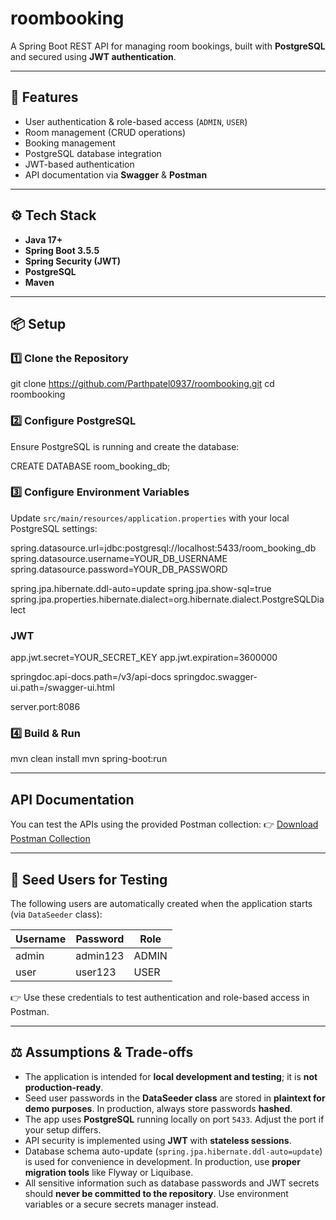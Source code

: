 # roombooking

A Spring Boot REST API for managing room bookings, built with **PostgreSQL** and secured using **JWT authentication**.

---

## 🚀 Features
- User authentication & role-based access (`ADMIN`, `USER`)
- Room management (CRUD operations)
- Booking management
- PostgreSQL database integration
- JWT-based authentication
- API documentation via **Swagger** & **Postman**

---

## ⚙️ Tech Stack
- **Java 17+**
- **Spring Boot 3.5.5**
- **Spring Security (JWT)**
- **PostgreSQL**
- **Maven**

---
## 📦 Setup

### 1️⃣ Clone the Repository

git clone https://github.com/Parthpatel0937/roombooking.git
cd roombooking


### 2️⃣ Configure PostgreSQL

Ensure PostgreSQL is running and create the database:

CREATE DATABASE room_booking_db;


### 3️⃣ Configure Environment Variables

Update `src/main/resources/application.properties` with your local PostgreSQL settings:

spring.datasource.url=jdbc:postgresql://localhost:5433/room_booking_db
spring.datasource.username=YOUR_DB_USERNAME
spring.datasource.password=YOUR_DB_PASSWORD

spring.jpa.hibernate.ddl-auto=update
spring.jpa.show-sql=true
spring.jpa.properties.hibernate.dialect=org.hibernate.dialect.PostgreSQLDialect

### JWT
app.jwt.secret=YOUR_SECRET_KEY
app.jwt.expiration=3600000

springdoc.api-docs.path=/v3/api-docs
springdoc.swagger-ui.path=/swagger-ui.html

server.port:8086


### 4️⃣ Build & Run
mvn clean install
mvn spring-boot:run

---

## API Documentation

You can test the APIs using the provided Postman collection:
👉 [Download Postman Collection](docs/postman/roombooking-collection.json)

---

## 🔑 Seed Users for Testing

The following users are automatically created when the application starts (via `DataSeeder` class):

| Username | Password  | Role  |
|----------|-----------|-------|
| admin    | admin123  | ADMIN |
| user     | user123   | USER  |

👉 Use these credentials to test authentication and role-based access in Postman.

---

## ⚖️ Assumptions & Trade-offs

- The application is intended for **local development and testing**; it is **not production-ready**.
- Seed user passwords in the **DataSeeder class** are stored in **plaintext for demo purposes**. In production, always store passwords **hashed**.
- The app uses **PostgreSQL** running locally on port `5433`. Adjust the port if your setup differs.
- API security is implemented using **JWT** with **stateless sessions**.
- Database schema auto-update (`spring.jpa.hibernate.ddl-auto=update`) is used for convenience in development. In production, use **proper migration tools** like Flyway or Liquibase.
- All sensitive information such as database passwords and JWT secrets should **never be committed to the repository**. Use environment variables or a secure secrets manager instead.




